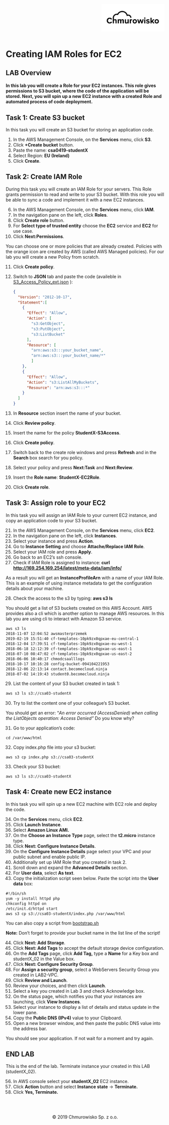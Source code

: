 <img src="../../img/logo.png" alt="Chmurowisko logo" width="200" align="right">
<br><br>
<br><br>
<br><br>

# Creating IAM Roles for EC2

## LAB Overview

#### In this lab you will create a Role for your EC2 instances. This role gives permissions to S3 bucket, where the code of the application will be stored. Next, you will spin up a new EC2 instance with a created Role and automated process of code deployment.

## Task 1: Create S3 bucket

In this task you will create an S3 bucket for storing an application code.

1. In the AWS Management Console, on the **Services** menu, click **S3**. 
2. Click **+Create bucket** button. 
3. Paste the name: **csa0419-studentX** 
4. Select Region: **EU (Ireland)** 
5. Click **Create**. 

## Task 2: Create IAM Role

During this task you will create an IAM Role for your servers. This Role grants permission to read and write
to your S3 bucket. With this role you will be able to sync a code and implement it with a new EC2 instances.

6. In the AWS Management Console, on the **Services** menu, click **IAM**.
7. In the navigation pane on the left, click **Roles**.
8. Click **Create role** button.
9. For **Select type of trusted entity** choose the **EC2** service and **EC2** for use case.
10. Click **Next:Permissions**.

You can choose one or more policies that are already created. Policies with the orange icon are created by AWS (called AWS Managed policies).  For our lab you will create a new Policy from scratch.

11. Click **Create policy**.

12. Switch to **JSON** tab and paste the code (availeble in [S3_Access_Policy_ext.json](S3_Access_Policy_ext.json) ):

    ```JSON
    {
      "Version": "2012-10-17",
      "Statement":[
        {
          "Effect": "Allow",
          "Action": [
            "s3:GetObject",
            "s3:PutObject",
            "s3:ListBucket"
          ],
          "Resource": [
            "arn:aws:s3:::your_bucket_name",
            "arn:aws:s3:::your_bucket_name/*"
            ]
        },
        {
          "Effect": "Allow",
          "Action": "s3:ListAllMyBuckets",
          "Resource": "arn:aws:s3:::*"
        }
      ]
    }
    ```

13. In **Resource** section insert the name of your bucket.
14. Click **Review policy**.
15. Insert the name for the policy **StudentX-S3Access**.
16. Click **Create policy**.
17. Switch back to the create role windows and press **Refresh** and in the **Search** box search for you policy.
18. Select your policy and press **Next:Task** and **Next:Review**.
19. Insert the **Role name**: **StudentX-EC2Role**.
20. Click **Create role**.

## Task 3: Assign role to your EC2

In this task you will assign an IAM Role to your current EC2 instance, and copy an application code to your S3 bucket.

21. In the AWS Management Console, on the **Services** menu, click **EC2**.
22. In the navigation pane on the left, click **Instances**.
23. Select your instance and press **Action**.
24. Go to **Instance Setting** and choose **Attache/Replace IAM Role**.
25. Select your IAM role and press **Apply**.
26. Go back to an EC2’s ssh console.
27. Check if IAM Role is assigned to instance: **curl http://169.254.169.254/latest/meta-data/iam/info/**

As a result you will get an **InstanceProfileArn** with a name of your IAM Role. This is an example of using instance metadata to get the configuration details about your machine.

28. Check the access to the s3 by typing: **aws s3 ls**

You should get a list of  S3 buckets created on this AWS Account. AWS provides also a cli which is another option to manage AWS resources. In this lab you are using cli to interact with Amazon S3 service.

```shell
aws s3 ls 
2018-11-07 12:04:52 awsmasterprzemek
2019-02-19 15:51:40 cf-templates-10pk9zx0qpxae-eu-central-1
2018-12-04 17:39:51 cf-templates-10pk9zx0qpxae-eu-west-1
2018-06-18 12:12:39 cf-templates-10pk9zx0qpxae-us-east-1
2018-07-10 08:47:02 cf-templates-10pk9zx0qpxae-us-east-2
2018-06-06 10:40:17 chmodcsaalllogs
2018-10-17 10:16:28 config-bucket-094104221953
2018-12-06 22:13:14 contact.becomecloud.ninja
2018-07-02 14:19:43 student0.becomecloud.ninja
```

29. List the content of your S3 bucket created in task 1:

```sh
aws s3 ls s3://csa03-studentX
```

30. Try to list the content one of your colleague’s S3 bucket.

You should get an error: “*An error occurred (AccessDenied) when calling the ListObjects operation: Access Denied”* 
Do you know why?

31. Go to your application’s code:

```she
cd /var/www/html
```

32. Copy index.php file into your s3 bucket:

```she
aws s3 cp index.php s3://csa03-studentX
```

33. Check your S3 bucket:

```shell
aws s3 ls s3://csa03-studentX
```



## Task 4: Create new EC2 instance

In this task you will spin up a new EC2 machine with EC2 role and deploy the code.

34. On the **Services** menu, click **EC2**.
35. Click **Launch** **Instance**.
36. Select **Amazon Linux AMI.**
37. On the **Choose an Instance Type** page, select the **t2.micro** instance type.
38. Click **Next: Configure Instance Details**.
39. On the **Configure Instance Details** page select your VPC and your public subnet and enable public IP.
40. Additionally set up IAM Role that you created in task 2.
41. Scroll down and expand the **Advanced Details** section.
42. For **User data**, select **As text**.
43. Copy the initialization script seen below. Paste the script into the **User data** box:

```shell
#!/bin/sh
yum -y install httpd php
chkconfig httpd on
/etc/init.d/httpd start
aws s3 cp s3://csa03-studentX/index.php /var/www/html
```

You can also copy a script from [bootstrap.sh](bootstrap.sh)

**Note:** Don’t forget to provide your bucket name in the list line of the script!

44. Click **Next: Add Storage**.
45. Click **Next: Add Tags** to accept the default storage device configuration.
46. On the **Add Tags** page, click **Add Tag,** type a **Name** for a Key box and  studentX_02 in the Value  box.
47. Click **Next: Configure Security Group**.
48. For **Assign a security group**, select a WebServers Security Group you created in LAB2-VPC.
49. Click **Review and Launch**.
50. Review your choices, and then click **Launch**.
51. Select a key you created in Lab 3 and check Acknowledge box.
52. On the status page, which notifies you that your instances are launching, click **View Instances**.
53. Select your instance to display a list of details and status update in the lower pane.
54. Copy the **Public DNS (IPv4)** value to your Clipboard.
55. Open a new browser window, and then paste the public DNS value into the address bar.

You should see your application. If not wait for a moment and try again.



## END LAB

This is the end of the lab. Terminate instance your created in this LAB (studentX_02).

56. In AWS console select your **studentX_02** EC2 instance.
57. Click **Action** button and select **Instance state** -> **Terminate.**
58. Click **Yes, Terminate.**

<br><br>

<center><p>&copy; 2019 Chmurowisko Sp. z o.o.<p></center>